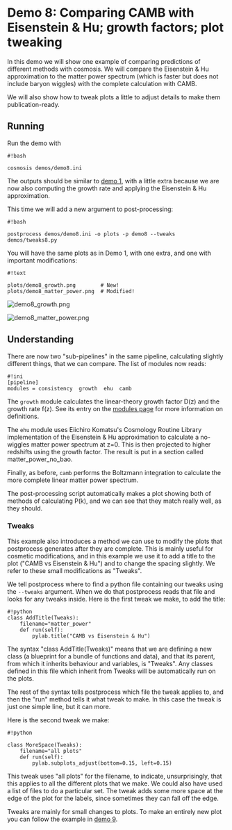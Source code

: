 # Demo 8:  Comparing CAMB with Eisenstein & Hu; growth factors; plot tweaking  #

In this demo we will show one example of comparing predictions of different methods with cosmosis.  We will compare the Eisenstein & Hu approximation to the matter power spectrum (which is faster but does not include baryon wiggles) with the complete calculation with CAMB.

We will also show how to tweak plots a little to adjust details to make them publication-ready.


## Running ##

Run the demo with

```
#!bash

cosmosis demos/demo8.ini
```

The outputs should be similar to [demo 1](Demo1), with a little extra because we are now also computing the growth rate and applying the Eisenstein & Hu approximation.

This time we will add a new argument to post-processing:

```
#!bash

postprocess demos/demo8.ini -o plots -p demo8 --tweaks demos/tweaks8.py

```

You will have the same plots as in Demo 1, with one extra, and one with important modifications:

```
#!text

plots/demo8_growth.png        # New! 
plots/demo8_matter_power.png  # Modified!

```

![demo8_growth.png](https://bitbucket.org/repo/KdA86K/images/2682451871-demo8_growth.png)

![demo8_matter_power.png](https://bitbucket.org/repo/KdA86K/images/1170400040-demo8_matter_power.png)


## Understanding ##

There are now two "sub-pipelines" in the same pipeline, calculating slightly different things, that we can compare.  The list of modules now reads:

```
#!ini
[pipeline]
modules = consistency  growth  ehu  camb
```

The `growth` module calculates the linear-theory growth factor D(z) and the growth rate f(z).  See its entry on the [modules page](default_modules) for more information on definitions.

The `ehu` module uses Eiichiro Komatsu's Cosmology Routine Library implementation of the Eisenstein & Hu approximation to calculate a no-wiggles matter power spectrum at z=0.  This is then projected to higher redshifts using the growth factor.  The result is put in a section called matter_power_no_bao.

Finally, as before, `camb` performs the Boltzmann integration to calculate the more complete linear  matter power spectrum.

The post-processing script automatically makes a plot showing both of methods of calculating P(k), and we can see that they match really well, as they should.

### Tweaks ###

This example also introduces a method we can use to modify the plots that postprocess generates after they are complete.  This is mainly useful for cosmetic modifications, and in this example we use it to add a title to the plot ("CAMB vs Eisenstein & Hu") and to change the spacing slightly.  We refer to these small modifications as "Tweaks".

We tell postprocess where to find a python file containing our tweaks using the `--tweaks` argument.  When we do that postprocess reads that file and looks for any tweaks inside.  Here is the first tweak we make, to add the title:

```
#!python
class AddTitle(Tweaks):
    filename="matter_power"
    def run(self):
        pylab.title("CAMB vs Eisenstein & Hu")
```

The syntax "class AddTitle(Tweaks)" means that we are defining a new class (a blueprint for a bundle of functions and data), and that its parent, from which it inherits behaviour and variables, is "Tweaks".  Any classes defined in this file which inherit from Tweaks will be automatically run on the plots.

The rest of the syntax tells postprocess which file the tweak applies to, and then the "run" method tells it what tweak to make.  In this case the tweak is just one simple line, but it can more.


Here is the second tweak we make:

```
#!python

class MoreSpace(Tweaks):
    filename="all plots"
    def run(self):
        pylab.subplots_adjust(bottom=0.15, left=0.15)
```

This tweak uses "all plots" for the filename, to indicate, unsurprisingly, that this applies to all the different plots that we make.  We could also have used a list of files to do a particular set.   The tweak adds some more space at the edge of the plot for the labels, since sometimes they can fall off the edge.

Tweaks are mainly for small changes to plots.  To make an entirely new plot you can follow the example in [demo 9](Demo9).
